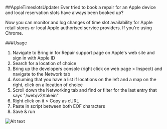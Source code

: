 ##AppleTimeslotsUpdater
Ever tried to book a repair for an Apple device and local reservation slots have always been booked up?

Now you can monitor and log changes of time slot availability for Apple retail stores or local Apple authorised service providers. If you're using Chrome.

###Usage
1. Navigate to Bring in for Repair support page on Apple's web site and sign in with Apple ID
2. Search for a location of choice
3. Bring up the developers console (right click on web page > Inspect) and navigate to the Network tab
4. Assuming that you have a list if locations on the left and a map on the right, click on a location of choice
5. Scroll down the Networking tab and find or filter for the last entry that says "/web/v2/takein"
5. Right click on it > Copy as cURL
6. Paste in script between both EOF characters
7. Save & run

![Alt text](https://i.snag.gy/sOJwbQ.jpg "Screenshot")